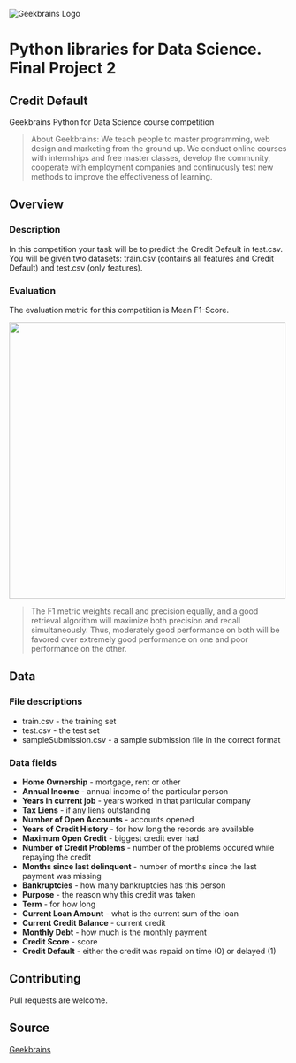 ![Geekbrains Logo](https://github.com/ilyastartsdata/introductiontopython/blob/master/gb.png)

# Python libraries for Data Science. Final Project 2

## Credit Default

Geekbrains Python for Data Science course competition

> About Geekbrains: We teach people to master programming, web design and marketing from the ground up. We conduct online courses with internships and free master classes, develop the community, cooperate with employment companies and continuously test new methods to improve the effectiveness of learning.

## Overview

### Description

In this competition your task will be to predict the Credit Default in test.csv. You will be given two datasets: train.csv (contains all features and Credit Default) and test.csv (only features).

### Evaluation

The evaluation metric for this competition is Mean F1-Score.

<img src="https://github.com/ilyastartsdata/python_libraries/blob/main/p2_final_project/mean.png" width="500">

> The F1 metric weights recall and precision equally, and a good retrieval algorithm will maximize both precision and recall simultaneously. Thus, moderately good performance on both will be favored over extremely good performance on one and poor performance on the other.


## Data

### File descriptions

- train.csv - the training set
- test.csv - the test set
- sampleSubmission.csv - a sample submission file in the correct format

### Data fields

- **Home Ownership** - mortgage, rent or other
- **Annual Income** - annual income of the particular person
- **Years in current job** - years worked in that particular company
- **Tax Liens** - if any liens outstanding
- **Number of Open Accounts** - accounts opened
- **Years of Credit History** - for how long the records are available
- **Maximum Open Credit** - biggest credit ever had
- **Number of Credit Problems** - number of the problems occured while repaying the credit
- **Months since last delinquent** - number of months since the last payment was missing
- **Bankruptcies** - how many bankruptcies has this person
- **Purpose** - the reason why this credit was taken
- **Term** - for how long
- **Current Loan Amount** - what is the current sum of the loan
- **Current Credit Balance** - current credit
- **Monthly Debt** - how much is the monthly payment
- **Credit Score** - score
- **Credit Default** - either the credit was repaid on time (0) or delayed (1)

## Contributing

Pull requests are welcome.

## Source

[Geekbrains](https://geekbrains.ru)
